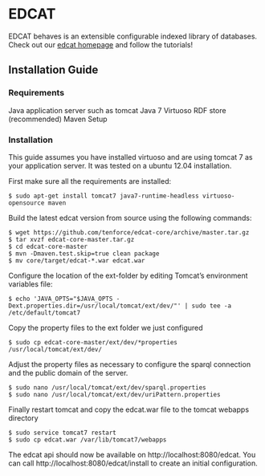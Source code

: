 EDCAT
=====

EDCAT behaves is an extensible configurable indexed library of databases.  Check out our [edcat homepage](http://edcat.tenforce.com) and follow the tutorials!

Installation Guide
-------------

### Requirements

Java application server such as tomcat
Java 7
Virtuoso RDF store (recommended)
Maven
Setup

### Installation

This guide assumes you have installed virtuoso and are using tomcat 7 as your application server. It was tested on a ubuntu 12.04 installation.

First make sure all the requirements are installed:

    $ sudo apt-get install tomcat7 java7-runtime-headless virtuoso-opensource maven

Build the latest edcat version from source using the following commands:

    $ wget https://github.com/tenforce/edcat-core/archive/master.tar.gz
    $ tar xvzf edcat-core-master.tar.gz
    $ cd edcat-core-master
    $ mvn -Dmaven.test.skip=true clean package
    $ mv core/target/edcat-*.war edcat.war

Configure the location of the ext-folder by editing Tomcat’s environment variables file:

    $ echo 'JAVA_OPTS="$JAVA_OPTS -Dext.properties.dir=/usr/local/tomcat/ext/dev/"' | sudo tee -a /etc/default/tomcat7

Copy the property files to the ext folder we just configured

    $ sudo cp edcat-core-master/ext/dev/*properties /usr/local/tomcat/ext/dev/

Adjust the property files as necessary to configure the sparql connection and the public domain of the server.

    $ sudo nano /usr/local/tomcat/ext/dev/sparql.properties
    $ sudo nano /usr/local/tomcat/ext/dev/uriPattern.properties

Finally restart tomcat and copy the edcat.war file to the tomcat webapps directory

    $ sudo service tomcat7 restart
    $ sudo cp edcat.war /var/lib/tomcat7/webapps

The edcat api should now be available on http://localhost:8080/edcat. You can call http://localhost:8080/edcat/install to create an initial configuration.